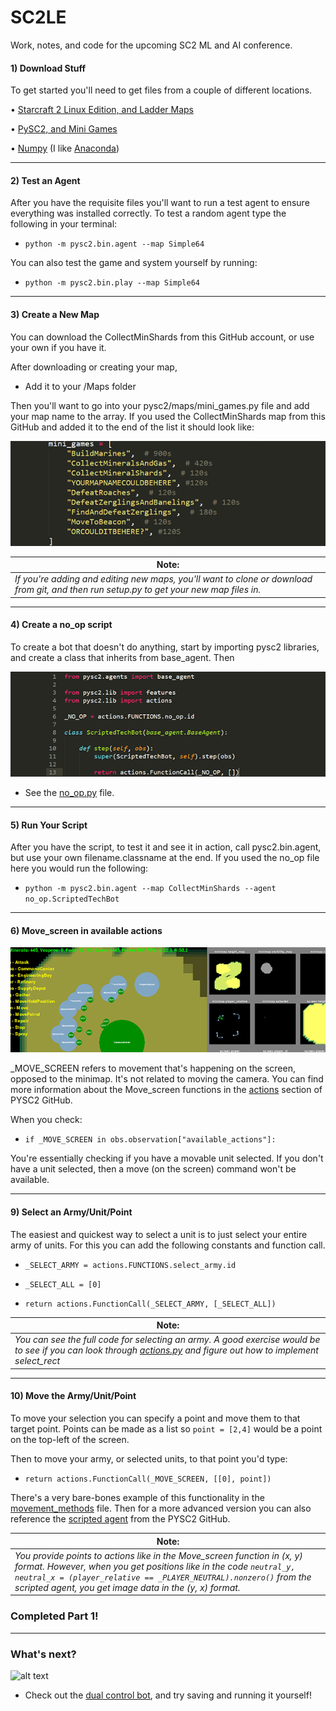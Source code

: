# SC2LE
Work, notes, and code for the upcoming SC2 ML and AI conference.

#### 1) Download Stuff

To get started you'll need to get files from a couple of different locations.

• [Starcraft 2 Linux Edition, and Ladder Maps](https://github.com/Blizzard/s2client-proto#downloads)

• [PySC2, and Mini Games](https://github.com/deepmind/pysc2)

• [Numpy](http://www.numpy.org/) (I like [Anaconda](https://www.anaconda.com/download/))


----------

#### 2) Test an Agent
After you have the requisite files you'll want to run a test agent to ensure everything was installed correctly. To test a random agent type the following in your terminal:

 - `python -m pysc2.bin.agent --map Simple64`

You can also test the game and system yourself by running:

- `python -m pysc2.bin.play --map Simple64`

----------

#### 3) Create a New Map

You can download the CollectMinShards from this GitHub account, or use your own if you have it. 

After downloading or creating your map, 

- Add it to your /Maps folder

Then you'll want to go into your pysc2/maps/mini_games.py file and add your map name to the array. If you used the CollectMinShards map from this GitHub and added it to the end of the list it should look like:

![alt text](https://github.com/iDTechHub/SC2LE/blob/master/Images/sc2conf_006a_maparray.png "map array")

| Note:        | 
| ------------- |
| *If you're adding and editing new maps, you'll want to clone or download from git, and then run setup.py to get your new map files in.* |



----------

#### 4) Create a no_op script
To create a bot that doesn't do anything, start by importing pysc2 libraries, and create a class that inherits from base_agent. Then 

![alt text](https://github.com/iDTechHub/SC2LE/blob/master/Images/sc2conf_008_noop_v2.PNG "no_op bot code")

- See the [no_op.py](https://github.com/iDTechHub/SC2LE/blob/master/no_op.py) file.


----------

#### 5) Run Your Script 

After you have the script, to test it and see it in action, call pysc2.bin.agent, but use your own filename.classname at the end. If you used the no_op file here you would run the following:

- `python -m pysc2.bin.agent --map CollectMinShards --agent no_op.ScriptedTechBot`

----------

#### 6) Move_screen in available actions

![alt text](https://github.com/iDTechHub/SC2LE/blob/master/Images/sc2conf_010_availactions.png "Available Actions")

_MOVE_SCREEN refers to movement that's happening on the screen, opposed to the minimap. It's not related to moving the camera. You can find more information about the Move_screen functions in the [actions](https://github.com/deepmind/pysc2/blob/master/pysc2/lib/actions.py) section of PYSC2 GitHub.

When you check:

- `if _MOVE_SCREEN in obs.observation["available_actions"]:`

You're essentially checking if you have a movable unit selected. If you don't have a unit selected, then a move (on the screen) command won't be available.

----------

#### 9) Select an Army/Unit/Point

The easiest and quickest way to select a unit is to just select your entire army of units. For this you can add the following constants and function call.

- `_SELECT_ARMY = actions.FUNCTIONS.select_army.id`

- `_SELECT_ALL = [0]`

- `return actions.FunctionCall(_SELECT_ARMY, [_SELECT_ALL])`

| Note:        | 
| ------------- |
| *You can see the full code for selecting an army. A good exercise would be to see if you can look through [actions.py](https://github.com/deepmind/pysc2/blob/master/pysc2/lib/actions.py) and figure out how to implement select_rect* |


----------

#### 10) Move the Army/Unit/Point

To move your selection you can specify a point and move them to that target point. Points can be made as a list so `point = [2,4]` would be a point on the top-left of the screen.

Then to move your army, or selected units, to that point you'd type:

- `return actions.FunctionCall(_MOVE_SCREEN, [[0], point])`

There's a very bare-bones example of this functionality in the  [movement_methods](https://github.com/iDTechHub/SC2LE/blob/master/movement_methods.py) file. Then for a more advanced version you can also reference the [scripted agent](https://github.com/deepmind/pysc2/blob/master/pysc2/agents/scripted_agent.py) from the PYSC2 GitHub.

| Note:        | 
| ------------- |
| *You provide points to actions like in the Move_screen function in (x, y) format. However, when you get positions like in the code `neutral_y, neutral_x = (player_relative == _PLAYER_NEUTRAL).nonzero()` from the scripted agent, you get image data in the (y, x) format.* |


### Completed Part 1!

----------

### What's next?

![alt text](https://github.com/iDTechHub/SC2LE/blob/master/Images/selectbot%20small.gif "Dual Control Bot")

- Check out the [dual control bot](https://github.com/iDTechHub/SC2LE/blob/master/dual_control.py), and try saving and running it yourself!
